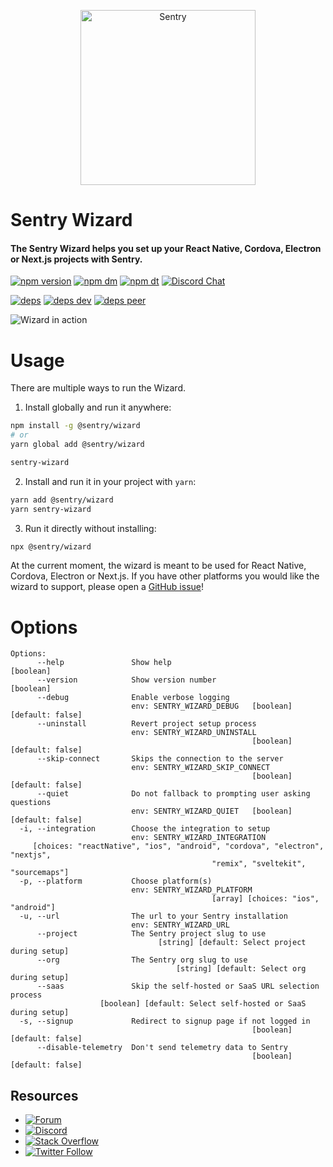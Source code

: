 <p align="center">
  <a href="https://sentry.io/?utm_source=github&utm_medium=logo" target="_blank">
    <picture>
      <source srcset="https://sentry-brand.storage.googleapis.com/sentry-logo-white.png" media="(prefers-color-scheme: dark)" />
      <source srcset="https://sentry-brand.storage.googleapis.com/sentry-logo-black.png" media="(prefers-color-scheme: light), (prefers-color-scheme: no-preference)" />
      <img src="https://sentry-brand.storage.googleapis.com/sentry-logo-black.png" alt="Sentry" width="280">
    </picture>
  </a>
</p>

<h1>Sentry Wizard</h1>
<h4>The Sentry Wizard helps you set up your React Native, Cordova, Electron or Next.js projects with Sentry.</h4>

[![npm version](https://img.shields.io/npm/v/@sentry/wizard.svg)](https://www.npmjs.com/package/@sentry/wizard)
[![npm dm](https://img.shields.io/npm/dm/@sentry/wizard.svg)](https://www.npmjs.com/package/@sentry/wizard)
[![npm dt](https://img.shields.io/npm/dt/@sentry/wizard.svg)](https://www.npmjs.com/package/@sentry/wizard)
[![Discord Chat](https://img.shields.io/discord/621778831602221064.svg)](https://discord.gg/Ww9hbqr)

[![deps](https://david-dm.org/getsentry/sentry-wizard/status.svg)](https://david-dm.org/getsentry/sentry-wizard?view=list)
[![deps dev](https://david-dm.org/getsentry/sentry-wizard/dev-status.svg)](https://david-dm.org/getsentry/sentry-wizard?type=dev&view=list)
[![deps peer](https://david-dm.org/getsentry/sentry-wizard/peer-status.svg)](https://david-dm.org/getsentry/sentry-wizard?type=peer&view=list)

![Wizard in action](https://github.com/getsentry/sentry-wizard/raw/master/assets/wizard.mov.gif)

# Usage

There are multiple ways to run the Wizard.

1. Install globally and run it anywhere:

```bash
npm install -g @sentry/wizard
# or
yarn global add @sentry/wizard

sentry-wizard
```

2. Install and run it in your project with `yarn`:

```bash
yarn add @sentry/wizard
yarn sentry-wizard
```

3. Run it directly without installing:

```bash
npx @sentry/wizard
```

At the current moment, the wizard is meant to be used for React Native, Cordova, Electron or Next.js. If you have other platforms you would like the wizard to support, please open a [GitHub issue](https://github.com/getsentry/sentry-wizard/issues)!

# Options

```
Options:
      --help               Show help                                   [boolean]
      --version            Show version number                         [boolean]
      --debug              Enable verbose logging
                           env: SENTRY_WIZARD_DEBUG   [boolean] [default: false]
      --uninstall          Revert project setup process
                           env: SENTRY_WIZARD_UNINSTALL
                                                      [boolean] [default: false]
      --skip-connect       Skips the connection to the server
                           env: SENTRY_WIZARD_SKIP_CONNECT
                                                      [boolean] [default: false]
      --quiet              Do not fallback to prompting user asking questions
                           env: SENTRY_WIZARD_QUIET   [boolean] [default: false]
  -i, --integration        Choose the integration to setup
                           env: SENTRY_WIZARD_INTEGRATION
     [choices: "reactNative", "ios", "android", "cordova", "electron", "nextjs",
                                             "remix", "sveltekit", "sourcemaps"]
  -p, --platform           Choose platform(s)
                           env: SENTRY_WIZARD_PLATFORM
                                             [array] [choices: "ios", "android"]
  -u, --url                The url to your Sentry installation
                           env: SENTRY_WIZARD_URL
      --project            The Sentry project slug to use
                                 [string] [default: Select project during setup]
      --org                The Sentry org slug to use
                                     [string] [default: Select org during setup]
      --saas               Skip the self-hosted or SaaS URL selection process
                    [boolean] [default: Select self-hosted or SaaS during setup]
  -s, --signup             Redirect to signup page if not logged in
                                                      [boolean] [default: false]
      --disable-telemetry  Don't send telemetry data to Sentry
                                                      [boolean] [default: false]
```

## Resources

- [![Forum](https://img.shields.io/badge/forum-sentry-green.svg)](https://forum.sentry.io/c/sdks)
- [![Discord](https://img.shields.io/discord/621778831602221064)](https://discord.gg/Ww9hbqr)
- [![Stack Overflow](https://img.shields.io/badge/stack%20overflow-sentry-green.svg)](http://stackoverflow.com/questions/tagged/sentry)
- [![Twitter Follow](https://img.shields.io/twitter/follow/getsentry?label=getsentry&style=social)](https://twitter.com/intent/follow?screen_name=getsentry)
